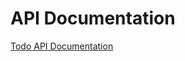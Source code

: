 # API Documentation

[Todo API Documentation](https://documenter.getpostman.com/view/11445405/2s9Yyy9eVf)
